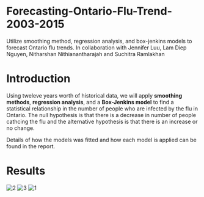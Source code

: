 # Forecasting-Ontario-Flu-Trend-2003-2015
Utilize smoothing method, regression analysis, and box-jenkins models to forecast Ontario flu trends.
In collaboration with Jennifer Luu, Lam Diep Nguyen, Nitharshan Nithianantharajah and Suchitra Ramlakhan 

# Introduction
Using tweleve years worth of historical data, we will apply **smoothing methods**, **regression analysis**, and a **Box-Jenkins model** to find a statistical relationship in the number of people who are infected by the flu in Ontario.
The null hypothesis is that there is a decrease in number of people cathcing the flu and the alternative hypothesis is that there is an increase or no change.

Details of how the models was fitted and how each model is applied can be found in the report.

# Results
![2](https://user-images.githubusercontent.com/43115484/45269923-4577ab80-b464-11e8-8af9-b07ef6b746bc.png)
![3](https://user-images.githubusercontent.com/43115484/45269924-4577ab80-b464-11e8-8aff-b76b51a3108e.png)
![1](https://user-images.githubusercontent.com/43115484/45269925-4577ab80-b464-11e8-8aba-420cad8c5c0c.png)
